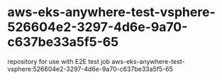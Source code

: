 # aws-eks-anywhere-test-vsphere-526604e2-3297-4d6e-9a70-c637be33a5f5-65
repository for use with E2E test job aws-eks-anywhere-test-vsphere:526604e2-3297-4d6e-9a70-c637be33a5f5-65
